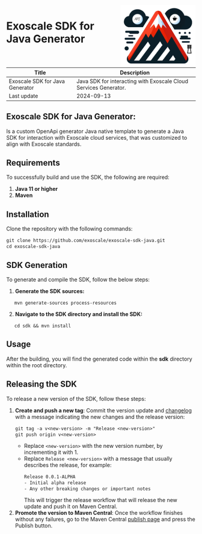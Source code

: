 <img src="../img/img.png" alt="Description of image" width="200" style="float: right;">

# Exoscale SDK for Java Generator


| Title                | Description                                                      |
|----------------------|------------------------------------------------------------------|
| Exoscale SDK for Java Generator | Java SDK for interacting with Exoscale Cloud Services Generator. |
| Last update          | 2024-09-13                                                       |

## **Exoscale SDK for Java  Generator**: 
Is a custom OpenApi generator Java native template to generate a Java SDK for interaction with Exoscale cloud services, that was customized to align with Exoscale standards.

## **Requirements**
To successfully build and use the SDK, the following are required:

1. **Java 11 or higher**
2. **Maven**
## **Installation**
Clone the repository with the following commands:

```shell
git clone https://github.com/exoscale/exoscale-sdk-java.git
cd exoscale-sdk-java
```
## **SDK Generation**
To generate and compile the SDK, follow the below steps:

1. **Generate the SDK sources:**
```shell
   mvn generate-sources process-resources
```
2. **Navigate to the SDK directory and install the SDK:**
```shell
   cd sdk && mvn install
```

## **Usage**
After the building, you will find the generated code within the **sdk** directory within the root directory.

## **Releasing the SDK**
To release a new version of the SDK, follow these steps:

1. **Create and push a new tag**: Commit the version update and [changelog](https://github.com/exoscale/exoscale-sdk-java/blob/main/CHANGELOG.md) with a message indicating the new changes and the release version:
    ```shell
    git tag -a v<new-version> -m "Release <new-version>"
    git push origin v<new-version>
    ```
    - Replace `<new-version>` with the new version number, by incrementing it with 1.
    - Replace `Release <new-version>`  with a message that usually describes the release, for example:
      ```plaintext
      Release 0.0.1-ALPHA 
      - Initial alpha release
      - Any other breaking changes or important notes
      ```
      This will trigger the release workflow that will release the new update and push it on Maven Central.
2. **Promote the version to Maven Central**: Once the workflow finishes without any failures, go to the Maven Central [publish page](https://central.sonatype.com/publishing) and press the Publish button.



